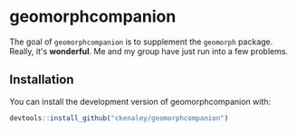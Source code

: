 
# geomorphcompanion

<!-- badges: start -->
<!-- badges: end -->

The goal of `geomorphcompanion` is to supplement the `geomorph` package. Really, it's **wonderful**. Me and my group have just run into a few problems.

## Installation

You can install the development version of geomorphcompanion with:

``` r
devtools::install_github("ckenaley/geomorphcompanion")
```


